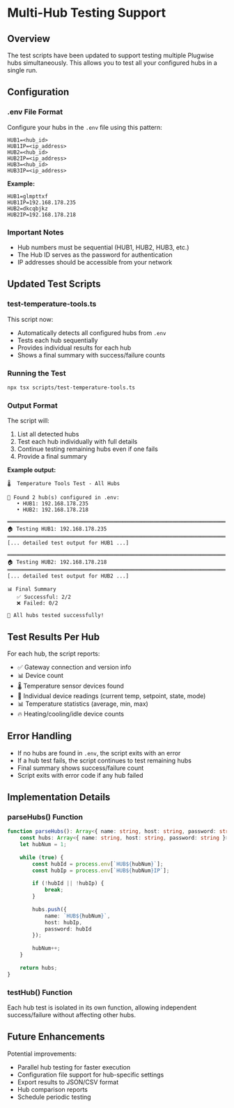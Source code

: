 # Multi-Hub Testing Support

## Overview
The test scripts have been updated to support testing multiple Plugwise hubs simultaneously. This allows you to test all your configured hubs in a single run.

## Configuration

### .env File Format
Configure your hubs in the `.env` file using this pattern:

```env
HUB1=<hub_id>
HUB1IP=<ip_address>
HUB2=<hub_id>
HUB2IP=<ip_address>
HUB3=<hub_id>
HUB3IP=<ip_address>
```

**Example:**
```env
HUB1=glmpttxf
HUB1IP=192.168.178.235
HUB2=dkcqbjkz
HUB2IP=192.168.178.218
```

### Important Notes
- Hub numbers must be sequential (HUB1, HUB2, HUB3, etc.)
- The Hub ID serves as the password for authentication
- IP addresses should be accessible from your network

## Updated Test Scripts

### test-temperature-tools.ts
This script now:
- Automatically detects all configured hubs from `.env`
- Tests each hub sequentially
- Provides individual results for each hub
- Shows a final summary with success/failure counts

### Running the Test

```bash
npx tsx scripts/test-temperature-tools.ts
```

### Output Format

The script will:
1. List all detected hubs
2. Test each hub individually with full details
3. Continue testing remaining hubs even if one fails
4. Provide a final summary

**Example output:**
```
🌡️  Temperature Tools Test - All Hubs

📡 Found 2 hub(s) configured in .env:
   • HUB1: 192.168.178.235
   • HUB2: 192.168.178.218

══════════════════════════════════════════════════════════════════════
🏠 Testing HUB1: 192.168.178.235
══════════════════════════════════════════════════════════════════════
[... detailed test output for HUB1 ...]

══════════════════════════════════════════════════════════════════════
🏠 Testing HUB2: 192.168.178.218
══════════════════════════════════════════════════════════════════════
[... detailed test output for HUB2 ...]

📊 Final Summary
   ✅ Successful: 2/2
   ❌ Failed: 0/2

🎉 All hubs tested successfully!
```

## Test Results Per Hub

For each hub, the script reports:
- ✅ Gateway connection and version info
- 📊 Device count
- 🌡️ Temperature sensor devices found
- 📍 Individual device readings (current temp, setpoint, state, mode)
- 📊 Temperature statistics (average, min, max)
- 🔥 Heating/cooling/idle device counts

## Error Handling

- If no hubs are found in `.env`, the script exits with an error
- If a hub test fails, the script continues to test remaining hubs
- Final summary shows success/failure count
- Script exits with error code if any hub failed

## Implementation Details

### parseHubs() Function
```typescript
function parseHubs(): Array<{ name: string, host: string, password: string }> {
    const hubs: Array<{ name: string, host: string, password: string }> = [];
    let hubNum = 1;
    
    while (true) {
        const hubId = process.env[`HUB${hubNum}`];
        const hubIp = process.env[`HUB${hubNum}IP`];
        
        if (!hubId || !hubIp) {
            break;
        }
        
        hubs.push({
            name: `HUB${hubNum}`,
            host: hubIp,
            password: hubId
        });
        
        hubNum++;
    }
    
    return hubs;
}
```

### testHub() Function
Each hub test is isolated in its own function, allowing independent success/failure without affecting other hubs.

## Future Enhancements

Potential improvements:
- Parallel hub testing for faster execution
- Configuration file support for hub-specific settings
- Export results to JSON/CSV format
- Hub comparison reports
- Schedule periodic testing
